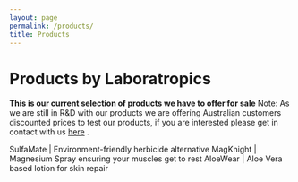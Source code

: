 ```yaml
---
layout: page
permalink: /products/
title: Products
---
```


# Products by Laboratropics

**This is our current selection of products we have to offer for sale**
Note: As we are still in R&D with our products we are offering Australian customers discounted prices to test our products, if you are interested please get in contact with us [here](/contact/) .

SulfaMate | Environment-friendly herbicide alternative
MagKnight | Magnesium Spray ensuring your muscles get to rest
AloeWear | Aloe Vera based lotion for skin repair
